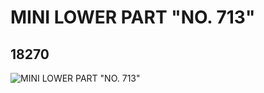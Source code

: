 # MINI LOWER PART "NO. 713"
## 18270
![MINI LOWER PART "NO. 713"](https://lc-www-live-s.legocdn.com/media/bricks/5/2/6080692.jpg)